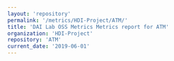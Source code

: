 ```yaml
---
layout: 'repository'
permalink: '/metrics/HDI-Project/ATM/'
title: 'DAI Lab OSS Metrics Metrics report for ATM'
organization: 'HDI-Project'
repository: 'ATM'
current_date: '2019-06-01'
---
```


